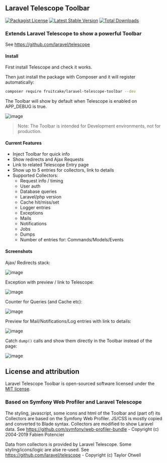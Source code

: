 ## Laravel Telescope Toolbar
[![Packagist License](https://poser.pugx.org/fruitcake/laravel-telescope-toolbar/license.png)](http://choosealicense.com/licenses/mit/)
[![Latest Stable Version](https://poser.pugx.org/fruitcake/laravel-telescope-toolbar/version.png)](https://packagist.org/packages/fruitcake/laravel-telescope-toolbar)
[![Total Downloads](https://poser.pugx.org/fruitcake/laravel-telescope-toolbar/d/total.png)](https://packagist.org/packages/fruitcake/laravel-telescope-toolbar)

### Extends Laravel Telescope to show a powerful Toolbar
See https://github.com/laravel/telescope

#### Install

First install Telescope and check it works.

Then just install the package with Composer and it will register automatically:

```bash
composer require fruitcake/laravel-telescope-toolbar --dev
```

The Toolbar will show by default when Telescope is enabled on APP_DEBUG is true.

![image](https://user-images.githubusercontent.com/973269/62854273-24ac7b80-bcef-11e9-9b31-5525a845d4d3.png)

> Note: The Toolbar is intended for Development environments, not for production.

#### Current Features

 - Inject Toolbar for quick info
 - Show redirects and Ajax Requests
 - Link to related Telescope Entry page
 - Show up to 5 entries for collectors, link to details
 - Supported Collectors:
    * Request info / timing
    * User auth
    * Database queries
    * Laravel/php version
    * Cache hit/miss/set
    * Logger entries
    * Exceptions
    * Mails
    * Notifications
    * Jobs
    * Dumps
    * Number of entries for: Commands/Models/Events
    
#### Screenshots

Ajax/ Redirects stack:

![image](https://user-images.githubusercontent.com/973269/62854008-5bce5d00-bcee-11e9-95f8-1a93cdd0a9f3.png)

Exception with preview / link to Telescope:

![image](https://user-images.githubusercontent.com/973269/62854018-67ba1f00-bcee-11e9-99f6-9b1b8132bb4e.png)

Counter for Queries (and Cache etc):

![image](https://user-images.githubusercontent.com/973269/62854021-6ab50f80-bcee-11e9-891e-494ed89a8e48.png)

Preview for Mail/Notifications/Log entries with link to details:

![image](https://user-images.githubusercontent.com/973269/62854027-6d176980-bcee-11e9-9020-c80705160a25.png)

Catch `dump()` calls and show them directly in the Toolbar instead of the page:

![image](https://user-images.githubusercontent.com/973269/62945077-4f293200-bdde-11e9-951d-4f19196395e5.png)

    
## License and attribution

Laravel Telescope Toolbar is open-sourced software licensed under the [MIT license](https://opensource.org/licenses/MIT).

### Based on Symfony Web Profiler and Laravel Telescope
The styling, javascript, some icons and html of the Toolbar and (part of) its Collectors are based on the Symfony Web Profiler.
JS/CSS is mostly copied and converted to Blade syntax. Collectors are modified to show Laravel data.
See https://github.com/symfony/web-profiler-bundle - Copyright (c) 2004-2019 Fabien Potencier

Data from collectors is provided by Laravel Telescope. Some styling/icons/logic are alse re-used.
See https://github.com/laravel/telescope - Copyright (c) Taylor Otwell
                                         
